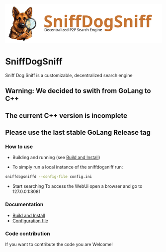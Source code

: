 ![SniffDogSniff logo](sds_header.png "Logo")

# SniffDogSniff
Sniff Dog Sniff is a customizable, decentralized search engine

## Warning: We decided to swith from GoLang to C++
## The current C++ version is incomplete 
## Please use the last stable GoLang Release tag

### How to use
* Building and running (see [Build and Install](docs/build.md))

* To simply run a local instance of the sniffdogsniff run:
```bash
sniffdogsniffd --config-file config.ini
```
* Start searching
To access the WebUi open a browser and go to 127.0.0.1:8081

### Documentation
* [Build and Install](docs/build.md)
* [Configuration file](docs/config_file.md)

### Code contribution
If you want to contribute the code you are Welcome!

